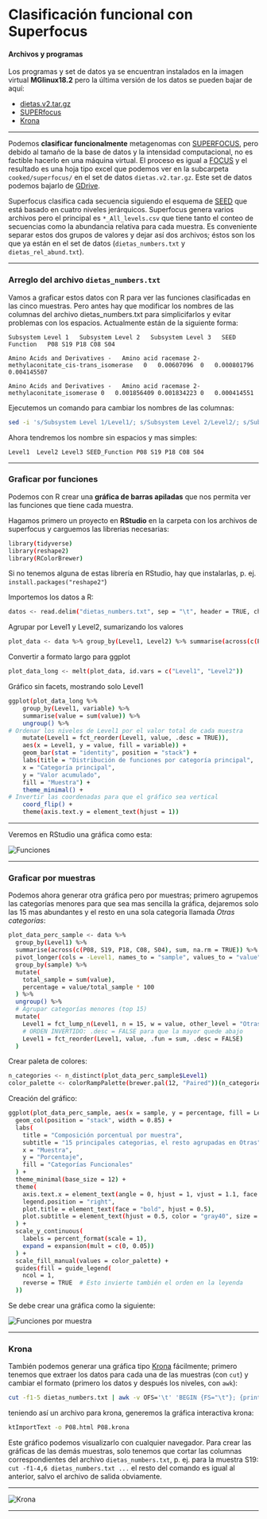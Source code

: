 # Clasificación funcional con Superfocus

#### Archivos y programas
Los programas y set de datos ya se encuentran instalados en la imagen virtual **MGlinux18.2** pero la última versión de los datos se pueden bajar de aquí:

- [dietas.v2.tar.gz](https://drive.google.com/file/d/1FRdvMIERJJHSeo15n6vYlTtMvv3G16bZ/view?usp=sharing)
- [SUPERfocus](https://github.com/metageni/SUPER-FOCUS)
- [Krona](https://github.com/marbl/Krona)

***
Podemos **clasificar funcionalmente** metagenomas con [SUPERFOCUS](https://github.com/metageni/SUPER-FOCUS), pero debido al tamaño de la base de datos y la intensidad computacional, no es factible hacerlo en una máquina virtual. El proceso es igual a [FOCUS](Metagenómica/Taxonomic_metaclassification.md) y el resultado es una hoja tipo excel que podemos ver en la subcarpeta `cooked/superfocus/` en el set de datos `dietas.v2.tar.gz`. Este set de datos podemos bajarlo de [GDrive](https://drive.google.com/file/d/1FRdvMIERJJHSeo15n6vYlTtMvv3G16bZ/view?usp=sharing).

Superfocus clasifica cada secuencia siguiendo el esquema de [SEED](https://theseed.org/wiki/Home_of_the_SEED) que está basado en cuatro niveles jerárquicos. Superfocus genera varios archivos pero el principal es `*_All_levels.csv` que tiene tanto el conteo de secuencias como la abundancia relativa para cada muestra. Es conveniente separar estos dos grupos de valores y dejar así dos archivos; éstos son los que ya están en el set de datos (`dietas_numbers.txt` y `dietas_rel_abund.txt`).

***
### Arreglo del archivo `dietas_numbers.txt`

Vamos a graficar estos datos con R para ver las funciones clasificadas en las cinco muestras. Pero antes hay que modificar los nombres de las columnas del archivo dietas_numbers.txt para simplicifarlos y evitar problemas con los espacios. Actualmente están de la siguiente forma:

```
Subsystem Level 1	Subsystem Level 2	Subsystem Level 3	SEED Function	P08	S19	P18	C08	S04

Amino Acids and Derivatives	-	Amino acid racemase	2-methylaconitate_cis-trans_isomerase	0	0.00607096	0	0.000801796	0.004145507

Amino Acids and Derivatives	-	Amino acid racemase	2-methylaconitate_isomerase	0	0.001856409	0.001834223	0	0.000414551
```

Ejecutemos un comando para cambiar los nombres de las columnas:

 ```bash
sed -i 's/Subsystem Level 1/Level1/; s/Subsystem Level 2/Level2/; s/Subsystem Level 3/Level3/; s/SEED Function/SEED_Function/' dietas_numbers.txt
 ```

Ahora tendremos los nombre sin espacios y mas simples:

```
Level1  Level2 Level3 SEED_Function	P08	S19	P18	C08	S04
```
***
### Graficar por funciones

Podemos con R crear una **gráfica de barras apiladas** que nos permita ver las funciones que tiene cada muestra.

Hagamos primero un proyecto en **RStudio** en la carpeta con los archivos de superfocus y carguemos las librerias necesarias:

```bash
library(tidyverse)
library(reshape2)
library(RColorBrewer)
```
Si no tenemos alguna de estas librería en RStudio, hay que instalarlas, p. ej. `install.packages("reshape2"`)

Importemos los datos a R:

```bash
datos <- read.delim("dietas_numbers.txt", sep = "\t", header = TRUE, check.names = FALSE)
```
Agrupar por Level1 y Level2, sumarizando los valores

```bash
plot_data <- data %>% group_by(Level1, Level2) %>% summarise(across(c(P08, S19, P18, C08, S04), sum, na.rm = TRUE)) %>% ungroup()
```
Convertir a formato largo para ggplot
```bash
plot_data_long <- melt(plot_data, id.vars = c("Level1", "Level2"))
```
Gráfico sin facets, mostrando solo Level1
```bash
ggplot(plot_data_long %>%
	group_by(Level1, variable) %>%
	summarise(value = sum(value)) %>%
	ungroup() %>%
# Ordenar los niveles de Level1 por el valor total de cada muestra
	mutate(Level1 = fct_reorder(Level1, value, .desc = TRUE)),
	aes(x = Level1, y = value, fill = variable)) +
	geom_bar(stat = "identity", position = "stack") +
	labs(title = "Distribución de funciones por categoría principal",
	x = "Categoría principal",
	y = "Valor acumulado",
	fill = "Muestra") +
	theme_minimal() +
# Invertir las coordenadas para que el gráfico sea vertical
	coord_flip() +
	theme(axis.text.y = element_text(hjust = 1))
  ```
  ***
Veremos en RStudio una gráfica como esta:

![Funciones](fig_funciones.png)

***
### Graficar por muestras

Podemos ahora generar otra gráfica pero por muestras; primero agrupemos las categorías menores para que sea mas sencilla la gráfica, dejaremos solo las 15 mas abundantes y el resto en una sola categoría llamada *Otras categorías*:

```bash
plot_data_perc_sample <- data %>%
  group_by(Level1) %>%
  summarise(across(c(P08, S19, P18, C08, S04), sum, na.rm = TRUE)) %>%
  pivot_longer(cols = -Level1, names_to = "sample", values_to = "value") %>%
  group_by(sample) %>%
  mutate(
    total_sample = sum(value),
    percentage = value/total_sample * 100
  ) %>%
  ungroup() %>%
  # Agrupar categorías menores (top 15)
  mutate(
    Level1 = fct_lump_n(Level1, n = 15, w = value, other_level = "Otras categorías"),
    # ORDEN INVERTIDO: .desc = FALSE para que la mayor quede abajo
    Level1 = fct_reorder(Level1, value, .fun = sum, .desc = FALSE)
  )
```
Crear paleta de colores:

```bash
n_categories <- n_distinct(plot_data_perc_sample$Level1)
color_palette <- colorRampPalette(brewer.pal(12, "Paired"))(n_categories)
```
Creación del gráfico:

```bash
ggplot(plot_data_perc_sample, aes(x = sample, y = percentage, fill = Level1)) +
  geom_col(position = "stack", width = 0.85) +
  labs(
    title = "Composición porcentual por muestra",
    subtitle = "15 principales categorias, el resto agrupadas en Otras",
    x = "Muestra",
    y = "Porcentaje",
    fill = "Categorías Funcionales"
  ) +
  theme_minimal(base_size = 12) +
  theme(
    axis.text.x = element_text(angle = 0, hjust = 1, vjust = 1.1, face = "bold", size = 12),
    legend.position = "right",
    plot.title = element_text(face = "bold", hjust = 0.5),
    plot.subtitle = element_text(hjust = 0.5, color = "gray40", size = 10)
  ) +
  scale_y_continuous(
    labels = percent_format(scale = 1),
    expand = expansion(mult = c(0, 0.05))
  ) +
  scale_fill_manual(values = color_palette) +
  guides(fill = guide_legend(
    ncol = 1,
    reverse = TRUE  # Esto invierte también el orden en la leyenda
  ))
```
Se debe crear una gráfica como la siguiente:

![Funciones por muestra](fig_xmuestra.png)
***
### Krona
También podemos generar una gráfica tipo [Krona](https://github.com/marbl/Krona) fácilmente; primero tenemos que extraer los datos para cada una de las muestras (con `cut`) y cambiar el formato (primero los datos y después los niveles, con `awk`):

```bash
cut -f1-5 dietas_numbers.txt | awk -v OFS='\t' 'BEGIN {FS="\t"}; {print $5, $1, $2, $3, $4}' | sed 1,4d > P08.krona
```
teniendo así un archivo para krona, generemos la gráfica interactiva krona:

```bash
ktImportText -o P08.html P08.krona
```
Este gráfico podemos visualizarlo con cualquier navegador. Para crear las gráficas de las demás muestras, solo tenemos que cortar las columnas correspondientes del archivo `dietas_numbers.txt`, p. ej. para la muestra S19: `cut -f1-4,6 dietas_numbers.txt ...` el resto del comando es igual al anterior, salvo el archivo de salida obviamente.
***

![Krona](P08_krona.png)
***
